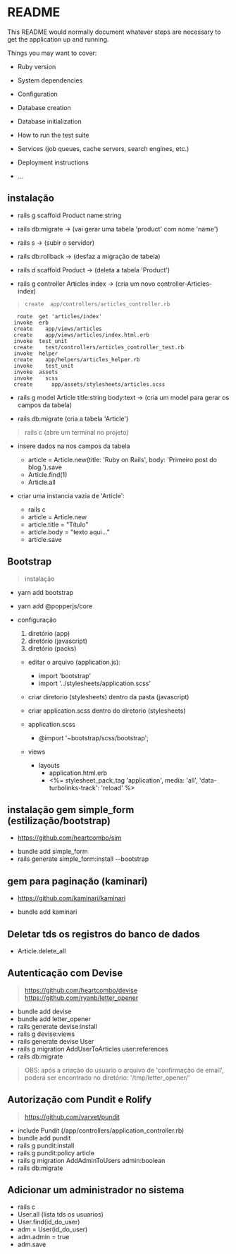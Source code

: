 # README

This README would normally document whatever steps are necessary to get the
application up and running.

Things you may want to cover:

* Ruby version

* System dependencies

* Configuration

* Database creation

* Database initialization

* How to run the test suite

* Services (job queues, cache servers, search engines, etc.)

* Deployment instructions

* ...

## instalação

* rails g scaffold Product name:string

* rails db:migrate -> (vai gerar uma tabela 'product' com nome 'name')

* rails s -> (subir o servidor)

* rails db:rollback -> (desfaz a migração de tabela)

* rails d scaffold Product -> (deleta a tabela 'Product')

* rails g controller Articles index -> (cria um novo controller-Articles-index)
>     create  app/controllers/articles_controller.rb
       route  get 'articles/index'
      invoke  erb
      create    app/views/articles
      create    app/views/articles/index.html.erb
      invoke  test_unit
      create    test/controllers/articles_controller_test.rb
      invoke  helper
      create    app/helpers/articles_helper.rb
      invoke    test_unit
      invoke  assets
      invoke    scss
      create      app/assets/stylesheets/articles.scss

* rails g model Article title:string body:text -> (cria um model para gerar os campos da tabela)

* rails db:migrate (cria a tabela 'Article')

> rails c (abre um terminal no projeto)
- insere dados na nos campos da tabela
    - article = Article.new(title: 'Ruby on Rails', body: 'Primeiro post do blog.').save
    - Article.find(1)
    - Article.all

- criar uma instancia vazia de 'Article':
    - rails c
    - article = Article.new
    - article.title = "Título"
    - article.body = "texto aqui..."
    - article.save

## Bootstrap

> instalação
- yarn add bootstrap
- yarn add @popperjs/core
- configuração
    1. diretório (app)
    2. diretório (javascript)
    3. diretório (packs)

    - editar o arquivo (application.js):
        - import 'bootstrap'
        - import '../stylesheets/application.scss'
    - criar diretorio (stylesheets) dentro da pasta (javascript)
    - criar application.scss dentro do diretorio (stylesheets)

    - application.scss
        - @import '~bootstrap/scss/bootstrap';

    - views
        - layouts
            - application.html.erb
            - <%= stylesheet_pack_tag 'application', media: 'all', 'data-turbolinks-track': 'reload' %>


## instalação gem simple_form (estilização/bootstrap)
* https://github.com/heartcombo/sim
- bundle add simple_form
- rails generate simple_form:install --bootstrap

## gem para paginação (kaminari)
* https://github.com/kaminari/kaminari
- bundle add kaminari

## Deletar tds os registros do banco de dados
* Article.delete_all

## Autenticação com Devise
> https://github.com/heartcombo/devise
> https://github.com/ryanb/letter_opener
* bundle add devise
* bundle add letter_opener
* rails generate devise:install
* rails g devise:views
* rails generate devise User
* rails g migration AddUserToArticles user:references
* rails db:migrate
> OBS: após a criação do usuario o arquivo de 'confirmação de email', poderá ser 
encontrado no diretório: '/tmp/letter_opener/'

## Autorização com Pundit e Rolify
> https://github.com/varvet/pundit
* include Pundit (/app/controllers/application_controller.rb)
* bundle add pundit
* rails g pundit:install
* rails g pundit:policy article
* rails g migration AddAdminToUsers admin:boolean
* rails db:migrate

## Adicionar um administrador no sistema
* rails c
* User.all (lista tds os usuarios)
* User.find(id_do_user)
* adm = User(id_do_user)
* adm.admin = true
* adm.save 